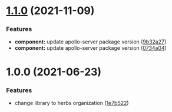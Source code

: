 # [1.1.0](https://github.com/herbsjs/herbs2gql/compare/v1.0.0...v1.1.0) (2021-11-09)


### Features

* **component:** update apollo-server package version ([9b32a27](https://github.com/herbsjs/herbs2gql/commit/9b32a2789dd08fd80af059c8c73fcd4efbfbecc3))
* **component:** update apollo-server package version ([0734a04](https://github.com/herbsjs/herbs2gql/commit/0734a04eb1f9cfad15bc7d8b3a23ac68868a11a6))

# 1.0.0 (2021-06-23)


### Features

* change library to herbs organization ([1e7b522](https://github.com/herbsjs/herbs2gql/commit/1e7b522d02f11e1ff4fed3557616e8d0a5355afa))
